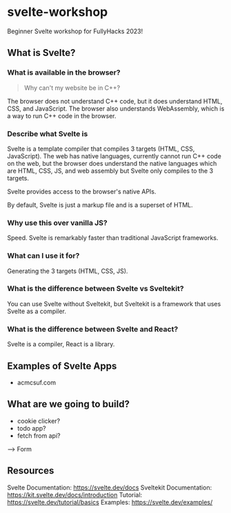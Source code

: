 # svelte-workshop

Beginner Svelte workshop for FullyHacks 2023!

## What is Svelte?

### What is available in the browser?

> Why can't my website be in C++?

The browser does not understand C++ code, but it does understand HTML, CSS, and JavaScript. The browser also understands WebAssembly, which is a way to run C++ code in the browser.

### Describe what Svelte is

Svelte is a template compiler that compiles 3 targets (HTML, CSS, JavaScript). The web has native languages, currently cannot run C++ code on the web, but the browser does understand the native languages which are HTML, CSS, JS, and web assembly but Svelte only compiles to the 3 targets.

Svelte provides access to the browser's native APIs.

By default, Svelte is just a markup file and is a superset of HTML.

### Why use this over vanilla JS?

Speed. Svelte is remarkably faster than traditional JavaScript frameworks.

### What can I use it for?

Generating the 3 targets (HTML, CSS, JS).

### What is the difference between Svelte vs Sveltekit?

You can use Svelte without Sveltekit, but Sveltekit is a framework that uses Svelte as a compiler.

### What is the difference between Svelte and React?

Svelte is a compiler, React is a library.

## Examples of Svelte Apps

- acmcsuf.com

## What are we going to build?

- cookie clicker?
- todo app?
- fetch from api?

--> Form

## Resources

Svelte Documentation: https://svelte.dev/docs
Sveltekit Documentation: https://kit.svelte.dev/docs/introduction
Tutorial: https://svelte.dev/tutorial/basics
Examples: https://svelte.dev/examples/

